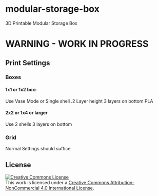 # modular-storage-box
3D Printable Modular Storage Box

# WARNING - WORK IN PROGRESS

## Print Settings

### Boxes
#### 1x1 or 1x2 box:
Use Vase Mode or Single shell
.2 Layer height
3 layers on bottom
PLA
#### 2x2 or 1x4 or larger
Use 2 shells
3 layers on bottom

### Grid
Normal Settings should suffice


## License
<a rel="license" href="http://creativecommons.org/licenses/by-nc/4.0/"><img alt="Creative Commons License" style="border-width:0" src="https://i.creativecommons.org/l/by-nc/4.0/88x31.png" /></a><br />This work is licensed under a <a rel="license" href="http://creativecommons.org/licenses/by-nc/4.0/">Creative Commons Attribution-NonCommercial 4.0 International License</a>.
